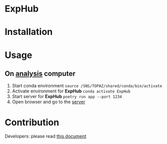 ExpHub
=======================

# Installation

# Usage

## On [analysis](analysis.sns.gov) computer
1. Start conda environment
  `source /SNS/TOPAZ/shared/conda/bin/activate`
2. Activate environment for **ExpHub**
  `conda activate ExpHub`
3. Start server for **ExpHub**
  `poetry run app --port 1234`
4. Open browser and go to the [server](http://localhost:1234/)


# Contribution

Developers: please read [this document](DEVELOPMENT.md)
